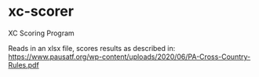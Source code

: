 # xc-scorer
XC Scoring Program

Reads in an xlsx file, scores results as described in: https://www.pausatf.org/wp-content/uploads/2020/06/PA-Cross-Country-Rules.pdf 
